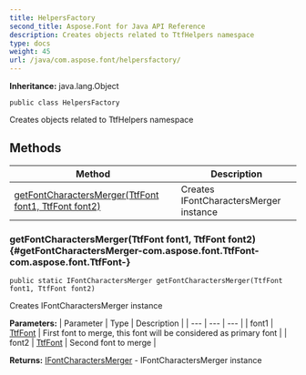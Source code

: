 ```yaml
---
title: HelpersFactory
second_title: Aspose.Font for Java API Reference
description: Creates objects related to TtfHelpers namespace
type: docs
weight: 45
url: /java/com.aspose.font/helpersfactory/
---
```

**Inheritance:**
java.lang.Object
```
public class HelpersFactory
```

Creates objects related to TtfHelpers namespace
## Methods

| Method | Description |
| --- | --- |
| [getFontCharactersMerger(TtfFont font1, TtfFont font2)](#getFontCharactersMerger-com.aspose.font.TtfFont-com.aspose.font.TtfFont-) | Creates IFontCharactersMerger instance |
### getFontCharactersMerger(TtfFont font1, TtfFont font2) {#getFontCharactersMerger-com.aspose.font.TtfFont-com.aspose.font.TtfFont-}
```
public static IFontCharactersMerger getFontCharactersMerger(TtfFont font1, TtfFont font2)
```


Creates IFontCharactersMerger instance

**Parameters:**
| Parameter | Type | Description |
| --- | --- | --- |
| font1 | [TtfFont](../../com.aspose.font/ttffont) | First font to merge, this font will be considered as primary font |
| font2 | [TtfFont](../../com.aspose.font/ttffont) | Second font to merge |

**Returns:**
[IFontCharactersMerger](../../com.aspose.font/ifontcharactersmerger) -  IFontCharactersMerger  instance
